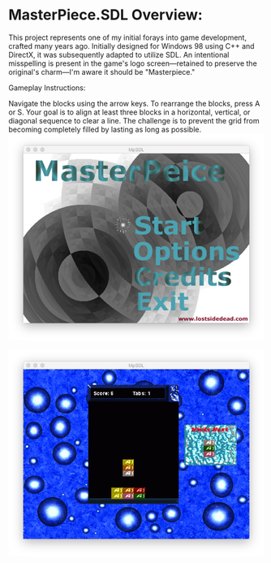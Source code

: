 # MasterPiece.SDL Overview:

This project represents one of my initial forays into game development, crafted many years ago. Initially designed for Windows 98 using C++ and DirectX, it was subsequently adapted to utilize SDL. An intentional misspelling is present in the game's logo screen—retained to preserve the original's charm—I'm aware it should be "Masterpiece."

Gameplay Instructions:

Navigate the blocks using the arrow keys. To rearrange the blocks, press A or S. Your goal is to align at least three blocks in a horizontal, vertical, or diagonal sequence to clear a line. The challenge is to prevent the grid from becoming completely filled by lasting as long as possible.
![ScreenShot](https://github.com/lostjared/MasterPiece.SDL/blob/master/mp-startscreen.png?raw=true "screenshot")


![ScreenShot](https://github.com/lostjared/MasterPiece.SDL/blob/master/mp-gameplay.png?raw=true "screenshot")
